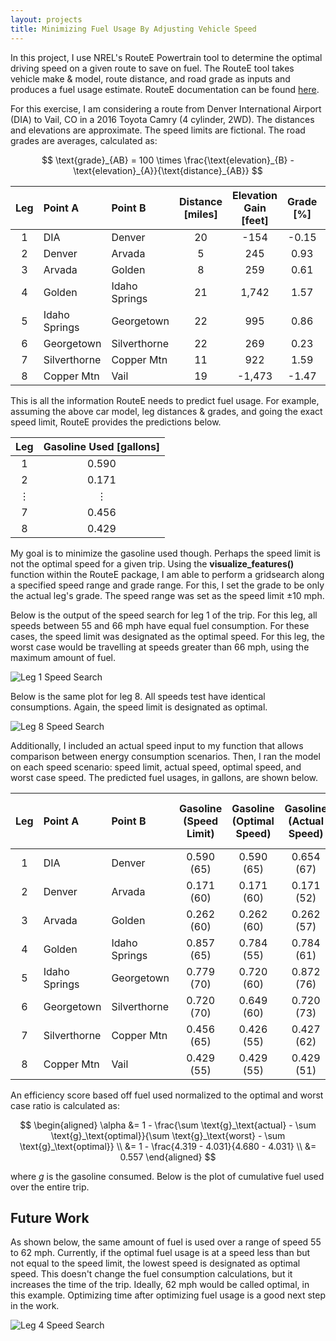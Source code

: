 ```yaml
---
layout: projects
title: Minimizing Fuel Usage By Adjusting Vehicle Speed
---
```


In this project, I use NREL's RouteE Powertrain tool to determine the optimal driving speed on a given route to save on fuel. The RouteE tool takes vehicle make & model, route distance, and road grade as inputs and produces a fuel usage estimate. RouteE documentation can be found [here](https://nrel.github.io/routee-powertrain/intro.html).

For this exercise, I am considering a route from Denver International Airport (DIA) to Vail, CO in a 2016 Toyota Camry (4 cylinder, 2WD). The distances and elevations are approximate. The speed limits are fictional. The road grades are averages, calculated as:

$$
\text{grade}_{AB} = 100 \times \frac{\text{elevation}_{B} - \text{elevation}_{A}}{\text{distance}_{AB}}
$$

| Leg | Point A       | Point B       | Distance [miles] | Elevation Gain [feet] | Grade [%] | Speed Limit [mph] | 
|:---:|:--------------|:--------------|:----------------:|:---------------------:|:---------:|:-----------------:|
| 1   | DIA           | Denver        | 20               | -154                  | -0.15     | 65                |
| 2   | Denver        | Arvada        | 5                | 245                   | 0.93      | 60                |
| 3   | Arvada        | Golden        | 8                | 259                   | 0.61      | 60                |
| 4   | Golden        | Idaho Springs | 21               | 1,742                 | 1.57      | 65                |
| 5   | Idaho Springs | Georgetown    | 22               | 995                   | 0.86      | 70                |
| 6   | Georgetown    | Silverthorne  | 22               | 269                   | 0.23      | 70                |
| 7   | Silverthorne  | Copper Mtn    | 11               | 922                   | 1.59      | 65                |
| 8   | Copper Mtn    | Vail          | 19               | -1,473                | -1.47     | 55                |

This is all the information RouteE needs to predict fuel usage. For example, assuming the above car model, leg distances & grades, and going the exact speed limit, RouteE provides the predictions below.

| Leg     | Gasoline Used [gallons] |
|:-------:|:-----------------------:|
| 1       | 0.590                   |
| 2       | 0.171                   |
| &#8942; | &#8942;                 | 
| 7       | 0.456                   |
| 8       | 0.429                   |

My goal is to minimize the gasoline used though. Perhaps the speed limit is not the optimal speed for a given trip. Using the **visualize_features()** function within the RouteE package, I am able to perform a gridsearch along a specified speed range and grade range. For this, I set the grade to be only the actual leg's grade. The speed range was set as the speed limit $\pm 10$ mph. 

Below is the output of the speed search for leg 1 of the trip. For this leg, all speeds between 55 and 66 mph have equal fuel consumption. For these cases, the speed limit was designated as the optimal speed. For this leg, the worst case would be travelling at speeds greater than 66 mph, using the maximum amount of fuel.

![Leg 1 Speed Search](https://williamscale.github.io/attachments/routee-optimal-speed/speed_range_1.png)

Below is the same plot for leg 8. All speeds test have identical consumptions. Again, the speed limit is designated as optimal. 

![Leg 8 Speed Search](https://williamscale.github.io/attachments/routee-optimal-speed/speed_range_8.png)

Additionally, I included an actual speed input to my function that allows comparison between energy consumption scenarios. Then, I ran the model on each speed scenario: speed limit, actual speed, optimal speed, and worst case speed. The predicted fuel usages, in gallons, are shown below.

| Leg | Point A | Point B | Gasoline (Speed Limit) | Gasoline (Optimal Speed) | Gasoline (Actual Speed) | Gasoline (Worst Case Speed) |
|:---:|:--------------|:--------------|:-----------:|:-----------:|:-----------:|:----------:|
| 1   | DIA           | Denver        | 0.590 (65)  | 0.590 (65)  | 0.654 (67)  | 0.654 (67) |
| 2   | Denver        | Arvada        | 0.171 (60)  | 0.171 (60)  | 0.171 (52)  | 0.180 (65) |
| 3   | Arvada        | Golden        | 0.262 (60)  | 0.262 (60)  | 0.262 (57)  | 0.283 (66) |
| 4   | Golden        | Idaho Springs | 0.857 (65)  | 0.784 (55)  | 0.784 (61)  | 0.928 (75) |
| 5   | Idaho Springs | Georgetown    | 0.779 (70)  | 0.720 (60)  | 0.872 (76)  | 0.896 (77) |
| 6   | Georgetown    | Silverthorne  | 0.720 (70)  | 0.649 (60)  | 0.720 (73)  | 0.798 (76) |
| 7   | Silverthorne  | Copper Mtn    | 0.456 (65)  | 0.426 (55)  | 0.427 (62)  | 0.512 (75) |
| 8   | Copper Mtn    | Vail          | 0.429 (55)  | 0.429 (55)  | 0.429 (51)  | 0.429 (45) |

An efficiency score based off fuel used normalized to the optimal and worst case ratio is calculated as:

$$
\begin{aligned}
\alpha &= 1 - \frac{\sum \text{g}_\text{actual} - \sum \text{g}_\text{optimal}}{\sum \text{g}_\text{worst} - \sum \text{g}_\text{optimal}} \\
&= 1 - \frac{4.319 - 4.031}{4.680 - 4.031} \\
&= 0.557
\end{aligned}
$$

where $g$ is the gasoline consumed. Below is the plot of cumulative fuel used over the entire trip.

## Future Work

As shown below, the same amount of fuel is used over a range of speed 55 to 62 mph. Currently, if the optimal fuel usage is at a speed less than but not equal to the speed limit, the lowest speed is designated as optimal speed. This doesn't change the fuel consumption calculations, but it increases the time of the trip. Ideally, 62 mph would be called optimal, in this example. Optimizing time after optimizing fuel usage is a good next step in the work.

![Leg 4 Speed Search](https://williamscale.github.io/attachments/routee-optimal-speed/speed_range_4.png)
